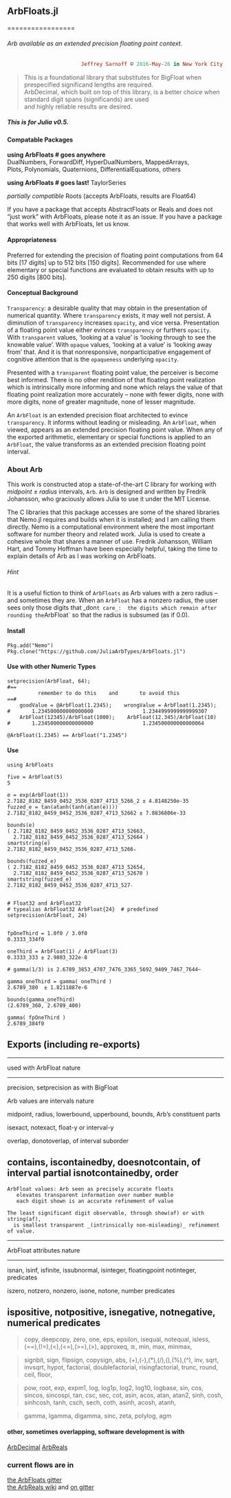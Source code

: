 ## ArbFloats.jl
=================


###### Arb available as an extended precision floating point context.

~~~~~~~~~~~~~~~~~~~~~~~~~~~~~~~~~~~~~~~~~~~~~~~~~~~~~~~~~~~~~~~~~~~~~~~~~~~ ruby
                        Jeffrey Sarnoff © 2016˗May˗26 in New York City
~~~~~~~~~~~~~~~~~~~~~~~~~~~~~~~~~~~~~~~~~~~~~~~~~~~~~~~~~~~~~~~~~~~~~~~~~~~~~~~~

> This is a foundational library that substitutes for BigFloat
> when prespecified significand lengths are required.  
> ArbDecimal, which built on top of this library, is a better choice
> when standard digit spans (significands) are used  
> and highly reliable results are desired.

##### This is for Julia v0.5.

#### Compatable Packages

**using ArbFloats \# goes anywhere**   
DualNumbers, ForwardDiff,  HyperDualNumbers, MappedArrays,  
Plots, Polynomials, Quaternions,  DifferentialEquations, others

**using ArbFloats \# goes last!** TaylorSeries

*partially compatible* Roots (accepts ArbFloats, results are Float64)

If you have a package that accepts AbstractFloats or Reals and does not
“just work” with ArbFloats, please note it as an issue. If you have a
package that works well with ArbFloats, let us know.

#### Appropriateness

Preferred for extending the precision of floating point computations
from 64 bits \[17 digits\] up to 512 bits \[150 digits\]. Recommended
for use where elementary or special functions are evaluated to obtain
results with up to 250 digits \[800 bits\].

#### Conceptual Background

`Transparency`: a desirable quality that may obtain in the presentation
of numerical quantity. Where `transparency` exists, it may well not
persist. A diminution of `transparency` increases `opacity`, and vice
versa. Presentation of a floating point value either evinces
`transparency` or furthers `opacity`. With `transparent` values,
‘looking at a value’ is ‘looking through to see the knowable value’.
With `opaque` values, ‘looking at a value’ is ‘looking away from’ that.
And it is that nonresponsive, nonparticipative engagement of cognitive
attention that is the `opaqueness` underlying `opacity`.

Presented with a `transparent` floating point value, the perceiver is
become best informed. There is no other rendition of that floating point
realization which is intrinsically more informing and none which relays
the value of that floating point realization more accurately – none with
fewer digits, none with more digits, none of greater magnitude, none of
lesser magnitude.

An `ArbFloat` is an extended precision float architected to evince
`transparency`. It informs without leading or misleading. An `ArbFloat`,
when viewed, appears as an extended precision floating point value. When
any of the exported arithmetic, elementary or special functions is
applied to an `ArbFloat`, the value transforms as an extended precision
floating point interval.

### About Arb

This work is constructed atop a state-of-the-art C library for working
with *midpoint ± radius* intervals, `Arb`. `Arb` is designed and written
by Fredrik Johansson, who graciously allows Julia to use it under the
MIT License.

The C libraries that this package accesses are some of the shared
libraries that Nemo.jl requires and builds when it is installed; and I
am calling them directly. Nemo is a computational environment where the
most important software for number theory and related work. Julia is
used to create a cohesive whole that shares a manner of use. Fredrik
Johansson, William Hart, and Tommy Hoffman have been especially helpful,
taking the time to explain details of Arb as I was working on ArbFloats.

###### Hint

It is a useful fiction to think of `ArbFloats` as Arb values with a zero
radius – and sometimes they are. When an `ArbFloat` has a nonzero
radius, the user sees only those digits that
\_don`t care_:  the digits which remain after rounding the`ArbFloat\` so
that the radius is subsumed (as if 0.0).

#### Install

``` {.julia}
Pkg.add("Nemo")
Pkg.clone("https://github.com/JuliaArbTypes/ArbFloats.jl")
```

#### Use with other Numeric Types

``` {.julia}
setprecision(ArbFloat, 64);
#==
          remember to do this    and       to avoid this
==#
    goodValue = @ArbFloat(1.2345);    wrongValue = ArbFloat(1.2345);
#       1.234500000000000000                1.2344999999999999307
    ArbFloat(12345)/ArbFloat(1000);    ArbFloat(12.345)/ArbFloat(10)
#       1.234500000000000000                1.234500000000000064

@ArbFloat(1.2345) == ArbFloat("1.2345")
```

#### Use

``` {.f#}
using ArbFloats

five = ArbFloat(5)
5

e = exp(ArbFloat(1))
2.7182_8182_8459_0452_3536_0287_4713_5266_2 ± 4.8148250e-35
fuzzed_e = tan(atanh(tanh(atan(e))))
2.7182_8182_8459_0452_3536_0287_4713_52662 ± 7.8836806e-33

bounds(e)
( 2.7182_8182_8459_0452_3536_0287_4713_52663,
  2.7182_8182_8459_0452_3536_0287_4713_52664 )
smartstring(e)
2.7182_8182_8459_0452_3536_0287_4713_5266₊

bounds(fuzzed_e)
( 2.7182_8182_8459_0452_3536_0287_4713_52654,
  2.7182_8182_8459_0452_3536_0287_4713_52670 )
smartstring(fuzzed_e)
2.7182_8182_8459_0452_3536_0287_4713_527₋


# Float32 and ArbFloat32
# typealias ArbFloat32 ArbFloat{24}  # predefined
setprecision(ArbFloat, 24)


fpOneThird = 1.0f0 / 3.0f0
0.3333_334f0

oneThird = ArbFloat(1) / ArbFloat(3)
0.3333_333 ± 2.9803_322e-8

# gamma(1/3) is 2.6789_3853_4707_7476_3365_5692_9409_7467_7644~

gamma_oneThird = gamma( oneThird )
2.6789_380  ± 1.8211887e-6

bounds(gamma_oneThird)
(2.6789_360, 2.6789_400)

gamma( fpOneThird )
2.6789_384f0
```

Exports (including re-exports)
------------------------------

  ------------------------------------------------------------------------
  used with ArbFloat                                nature
  ------------------------------------------------- ----------------------
  precision, setprecision                           as with BigFloat

  Arb values are intervals                          nature

  midpoint, radius, lowerbound, upperbound, bounds, Arb’s constituent
                                                    parts

  isexact, notexact,                                float-y or interval-y

  overlap, donotoverlap,                            of interval suborder

  contains, iscontainedby, doesnotcontain,          of interval partial
  isnotcontainedby,                                 order
  ------------------------------------------------------------------------

    ArbFloat values: Arb seen as precisely accurate floats
       elevates transparent information over number mumble
       each digit shown is an accurate refinement of value

    The least significant digit observable, through show(af) or with string(af),
      is smallest transparent _(intrinsically non-misleading)_ refinement of value.

  ------------------------------------------------------------------------
  ArbFloat attributes                                nature
  -------------------------------------------------- ---------------------
  isnan, isinf, isfinite, issubnormal, isinteger,    floatingpoint
  notinteger,                                        predicates

  iszero, notzero, nonzero, isone, notone,           number predicates

  ispositive, notpositive, isnegative, notnegative,  numerical predicates
  ------------------------------------------------------------------------

> copy, deepcopy, zero, one, eps, epsilon, isequal, notequal, isless,
> (==),(!=),(&lt;),(&lt;=),(&gt;=),(&gt;), approxeq, ≊, min, max,
> minmax,

> signbit, sign, flipsign, copysign, abs, (+),(-),(\*),(/),(),(%),(\^),
> inv, sqrt, invsqrt, hypot, factorial, doublefactorial,
> risingfactorial, trunc, round, ceil, floor,

> pow, root, exp, expm1, log, log1p, log2, log10, logbase, sin, cos,
> sincos, sincospi, tan, csc, sec, cot, asin, acos, atan, atan2, sinh,
> cosh, sinhcosh, tanh, csch, sech, coth, asinh, acosh, atanh,

> gamma, lgamma, digamma, sinc, zeta, polylog, agm


#### other, sometimes overlapping, software development is with
[ArbDecimal](https://github.com/JuliaArbTypes/ArbDecimal.jl)
[ArbReals](https://github.com/JuliaArbTypes/ArbReals.jl)

### current flows are in  
  [the ArbFloats gitter](https://gitter.im/JuliaArbTypes/ArbFloats.jl)  
 [the ArbReals wiki](https://github.com/JuliaArbTypes/ArbReals.jl/wiki) 
 and [on gitter](https://gitter.im/JuliaArbTypes/ArbReals.jl)  
